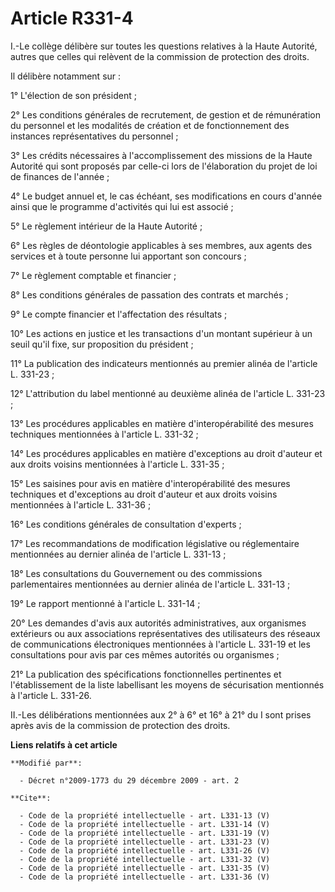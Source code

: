 # Article R331-4

I.-Le collège délibère sur toutes les questions relatives à la Haute Autorité, autres que celles qui relèvent de la
commission de protection des droits. 

Il délibère notamment sur : 

1° L'élection de son président ; 

2° Les conditions générales de recrutement, de gestion et de rémunération du personnel et les modalités de création et de
fonctionnement des instances représentatives du personnel ; 

3° Les crédits nécessaires à l'accomplissement des missions de la Haute Autorité qui sont proposés par celle-ci lors de
l'élaboration du projet de loi de finances de l'année ; 

4° Le budget annuel et, le cas échéant, ses modifications en cours d'année ainsi que le programme d'activités qui lui est
associé ; 

5° Le règlement intérieur de la Haute Autorité ; 

6° Les règles de déontologie applicables à ses membres, aux agents des services et à toute personne lui apportant son
concours ; 

7° Le règlement comptable et financier ; 

8° Les conditions générales de passation des contrats et marchés ; 

9° Le compte financier et l'affectation des résultats ; 

10° Les actions en justice et les transactions d'un montant supérieur à un seuil qu'il fixe, sur proposition du président ; 

11° La publication des indicateurs mentionnés au premier alinéa de l'article L. 331-23 ; 

12° L'attribution du label mentionné au deuxième alinéa de l'article L. 331-23 ; 

13° Les procédures applicables en matière d'interopérabilité des mesures techniques mentionnées à l'article L. 331-32 ; 

14° Les procédures applicables en matière d'exceptions au droit d'auteur et aux droits voisins mentionnées à l'article L.
331-35 ; 

15° Les saisines pour avis en matière d'interopérabilité des mesures techniques et d'exceptions au droit d'auteur et aux
droits voisins mentionnées à l'article L. 331-36 ; 

16° Les conditions générales de consultation d'experts ; 

17° Les recommandations de modification législative ou réglementaire mentionnées au dernier alinéa de l'article L. 331-13 ; 

18° Les consultations du Gouvernement ou des commissions parlementaires mentionnées au dernier alinéa de l'article L.
331-13 ; 

19° Le rapport mentionné à l'article L. 331-14 ; 

20° Les demandes d'avis aux autorités administratives, aux organismes extérieurs ou aux associations représentatives des
utilisateurs des réseaux de communications électroniques mentionnées à l'article L. 331-19 et les consultations pour avis par
ces mêmes autorités ou organismes ; 

21° La publication des spécifications fonctionnelles pertinentes et l'établissement de la liste labellisant les moyens de
sécurisation mentionnés à l'article L. 331-26. 

II.-Les délibérations mentionnées aux 2° à 6° et 16° à 21° du I sont prises après avis de la commission de protection des
droits.

**Liens relatifs à cet article**

	**Modifié par**:

	  - Décret n°2009-1773 du 29 décembre 2009 - art. 2

	**Cite**:

	  - Code de la propriété intellectuelle - art. L331-13 (V)
	  - Code de la propriété intellectuelle - art. L331-14 (V)
	  - Code de la propriété intellectuelle - art. L331-19 (V)
	  - Code de la propriété intellectuelle - art. L331-23 (V)
	  - Code de la propriété intellectuelle - art. L331-26 (V)
	  - Code de la propriété intellectuelle - art. L331-32 (V)
	  - Code de la propriété intellectuelle - art. L331-35 (V)
	  - Code de la propriété intellectuelle - art. L331-36 (V)

